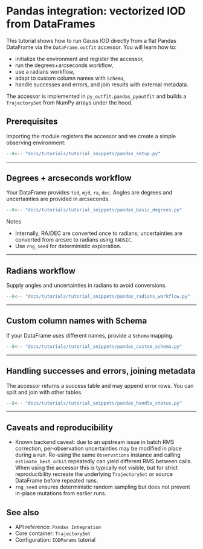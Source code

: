 # Pandas integration: vectorized IOD from DataFrames

This tutorial shows how to run Gauss IOD directly from a flat Pandas DataFrame via the `DataFrame.outfit` accessor. You will learn how to:

- initialize the environment and register the accessor,
- run the degrees+arcseconds workflow,
- use a radians workflow,
- adapt to custom column names with `Schema`,
- handle successes and errors, and join results with external metadata.

The accessor is implemented in `py_outfit.pandas_pyoutfit` and builds a `TrajectorySet` from NumPy arrays under the hood.

## Prerequisites

Importing the module registers the accessor and we create a simple observing environment:

```py linenums="1" title="Setup environment and accessor"
--8<-- "docs/tutorials/tutorial_snippets/pandas_setup.py"
```

---

## Degrees + arcseconds workflow

Your DataFrame provides `tid`, `mjd`, `ra`, `dec`. Angles are degrees and uncertainties are provided in arcseconds.

```py linenums="1" title="Minimal example (degrees + arcsec)"
--8<-- "docs/tutorials/tutorial_snippets/pandas_basic_degrees.py"
```

Notes

- Internally, RA/DEC are converted once to radians; uncertainties are converted from arcsec to radians using `RADSEC`.
- Use `rng_seed` for deterministic exploration.

---

## Radians workflow

Supply angles and uncertainties in radians to avoid conversions.

```py linenums="1" title="Radians end-to-end"
--8<-- "docs/tutorials/tutorial_snippets/pandas_radians_workflow.py"
```

---

## Custom column names with Schema

If your DataFrame uses different names, provide a `Schema` mapping.

```py linenums="1" title="Adapt to arbitrary column names"
--8<-- "docs/tutorials/tutorial_snippets/pandas_custom_schema.py"
```

---

## Handling successes and errors, joining metadata

The accessor returns a success table and may append error rows. You can split and join with other tables.

```py linenums="1" title="Post-processing: statuses and joins"
--8<-- "docs/tutorials/tutorial_snippets/pandas_handle_status.py"
```

---

## Caveats and reproducibility

- Known backend caveat: due to an upstream issue in batch RMS correction, per‑observation uncertainties may be modified in place during a run. Re-using the same `Observations` instance and calling `estimate_best_orbit` repeatedly can yield different RMS between calls. When using the accessor this is typically not visible, but for strict reproducibility recreate the underlying `TrajectorySet` or source DataFrame before repeated runs.
- `rng_seed` ensures deterministic random sampling but does not prevent in-place mutations from earlier runs.

## See also

- API reference: `Pandas Integration`
- Core container: `TrajectorySet`
- Configuration: `IODParams` tutorial

